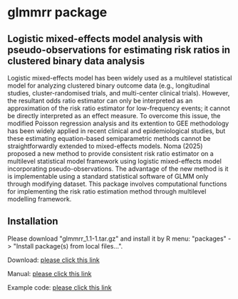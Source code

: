
# glmmrr package


## Logistic mixed-effects model analysis with pseudo-observations for estimating risk ratios in clustered binary data analysis

Logistic mixed-effects model has been widely used as a multilevel statistical model for analyzing clustered binary outcome data (e.g., longitudinal studies, cluster-randomised trials, and multi-center clinical trials). However, the resultant odds ratio estimator can only be interpreted as an approximation of the risk ratio estimator for low-frequency events; it cannot be directly interpreted as an effect measure. To overcome this issue, the modified Poisson regression analysis and its extention to GEE methodology has been widely applied in recent clinical and epidemiological studies, but these estimating equation-based semiparametric methods cannot be straightforwardly extended to mixed-effects models. Noma (2025) proposed a new method to provide consistent risk ratio estimator on a multilevel statistical model framework using logistic mixed-effects model incorporating pseudo-observations. The advantage of the new method is it is implementable using a standard statistical software of GLMM only through modifying dataset. This package involves computational functions for implementing the risk ratio estimation method through multilevel modelling framework.



## Installation

Please download "glmmrr_1.1-1.tar.gz" and install it by R menu: "packages" -> "Install package(s) from local files...".

Download: [please click this link](https://github.com/nomahi/glmmrr/raw/main/glmmrr_1.1-1.tar.gz)

Manual: [please click this link](https://github.com/nomahi/glmmrr/raw/main/glmmrr_1.1-1.pdf)

Example code: [please click this link](https://github.com/nomahi/glmmrr/blob/main/Examlpecode.r)

